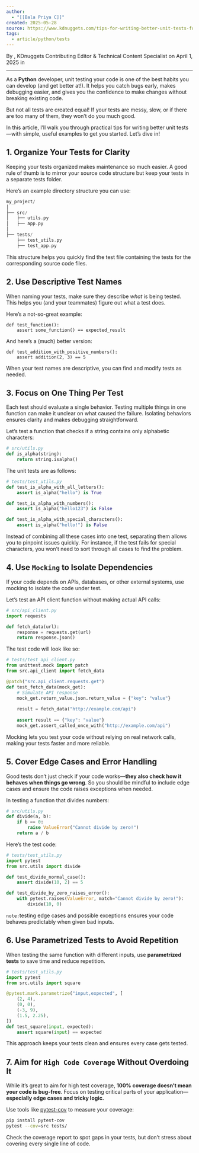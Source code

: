 ```yaml
---
author:
  - "[[Bala Priya C]]"
created: 2025-05-28
source: https://www.kdnuggets.com/tips-for-writing-better-unit-tests-for-your-python-code
tags:
  - article/python/tests
---
```

By , KDnuggets Contributing Editor & Technical Content Specialist on April 1, 2025 in
___

As a **Python** developer, unit testing your code is one of the best habits you can develop (and get better at!). It helps you catch bugs early, makes debugging easier, and gives you the confidence to make changes without breaking existing code.

But not all tests are created equal! If your tests are messy, slow, or if there are too many of them, they won’t do you much good.

In this article, I’ll walk you through practical tips for writing better unit tests—with simple, useful examples to get you started. Let’s dive in!

## 1\. Organize Your Tests for Clarity

Keeping your tests organized makes maintenance so much easier. A good rule of thumb is to mirror your source code structure but keep your tests in a separate tests folder.

Here’s an example directory structure you can use:
```c
my_project/
│
├── src/
│   ├── utils.py
│   ├── app.py
│
├── tests/
    ├── test_utils.py
    ├── test_app.py
```

This structure helps you quickly find the test file containing the tests for the corresponding source code files.

## 2\. Use Descriptive Test Names

When naming your tests, make sure they describe *what* is being tested. This helps you (and your teammates) figure out what a test does.

Here’s a not-so-great example:

```
def test_function():
    assert some_function() == expected_result
```

And here’s a (much) better version:

```
def test_addition_with_positive_numbers():
    assert addition(2, 3) == 5
```

When your test names are descriptive, you can find and modify tests as needed.

## 3\. Focus on One Thing Per Test

Each test should evaluate a single behavior. Testing multiple things in one function can make it unclear on what caused the failure. Isolating behaviors ensures clarity and makes debugging straightforward.

Let’s test a function that checks if a string contains only alphabetic characters:

```python
# src/utils.py
def is_alpha(string):
    return string.isalpha()
```

The unit tests are as follows:

```python
# tests/test_utils.py
def test_is_alpha_with_all_letters():
    assert is_alpha("hello") is True

def test_is_alpha_with_numbers():
    assert is_alpha("hello123") is False

def test_is_alpha_with_special_characters():
    assert is_alpha("hello!") is False
```

Instead of combining all these cases into one test, separating them allows you to pinpoint issues quickly. For instance, if the test fails for special characters, you won’t need to sort through all cases to find the problem.

## 4\. Use `Mocking` to Isolate Dependencies

If your code depends on APIs, databases, or other external systems, use mocking to isolate the code under test.

Let’s test an API client function without making actual API calls:
```python
# src/api_client.py
import requests

def fetch_data(url):
    response = requests.get(url)
    return response.json()
```

The test code will look like so:
```python
# tests/test_api_client.py
from unittest.mock import patch
from src.api_client import fetch_data

@patch("src.api_client.requests.get")
def test_fetch_data(mock_get):
    # Simulate API response
    mock_get.return_value.json.return_value = {"key": "value"}
    
    result = fetch_data("http://example.com/api")
    
    assert result == {"key": "value"}
    mock_get.assert_called_once_with("http://example.com/api")
```

Mocking lets you test your code without relying on real network calls, making your tests faster and more reliable.

## 5\. Cover Edge Cases and Error Handling
  
Good tests don’t just check if your code works—**they also check how it behaves when things go wrong**. So you should be mindful to include edge cases and ensure the code raises exceptions when needed.

In testing a function that divides numbers:
```python
# src/utils.py
def divide(a, b):
    if b == 0:
        raise ValueError("Cannot divide by zero!")
    return a / b
```

Here’s the test code:

```python
# tests/test_utils.py
import pytest
from src.utils import divide

def test_divide_normal_case():
    assert divide(10, 2) == 5

def test_divide_by_zero_raises_error():
    with pytest.raises(ValueError, match="Cannot divide by zero!"):
        divide(10, 0)
```

`note:`testing edge cases and possible exceptions ensures your code behaves predictably when given bad inputs.

## 6\. Use Parametrized Tests to Avoid Repetition
  
When testing the same function with different inputs, use **parametrized tests** to save time and reduce repetition.

```python
# tests/test_utils.py
import pytest
from src.utils import square

@pytest.mark.parametrize("input,expected", [
    (2, 4),
    (0, 0),
    (-3, 9),
    (1.5, 2.25),
])
def test_square(input, expected):
    assert square(input) == expected
```

This approach keeps your tests clean and ensures every case gets tested.

## 7\. Aim for `High Code Coverage` Without Overdoing It

While it’s great to aim for high test coverage, **100% coverage doesn’t mean your code is bug-free**. Focus on testing critical parts of your application—**especially edge cases and tricky logic.**

Use tools like [pytest-cov](https://github.com/pytest-dev/pytest-cov) to measure your coverage:

```sh
pip install pytest-cov
pytest --cov=src tests/
```

Check the coverage report to spot gaps in your tests, but don’t stress about covering every single line of code.